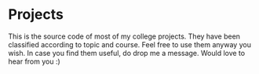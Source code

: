 Projects
========
This is the source code of most of my college projects. They have been classified according to topic and course.
Feel free to use them anyway you wish. In case you find them useful, do drop me a message. Would love to hear from you :)
